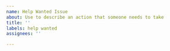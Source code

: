 ```yaml
---
name: Help Wanted Issue
about: Use to describe an action that someone needs to take
title: ''
labels: help wanted
assignees: ''

---
```



